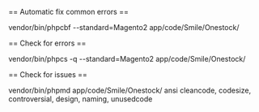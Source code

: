 == Automatic fix common errors == 

vendor/bin/phpcbf --standard=Magento2 app/code/Smile/Onestock/

== Check for errors ==

vendor/bin/phpcs -q --standard=Magento2 app/code/Smile/Onestock/

== Check for issues ==

vendor/bin/phpmd  app/code/Smile/Onestock/ ansi cleancode, codesize, controversial, design, naming, unusedcode
